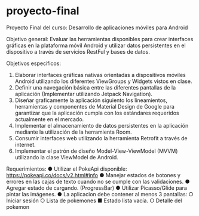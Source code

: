# proyecto-final
Proyecto Final del curso: Desarrollo de aplicaciones móviles para Android

Objetivo general:
Evaluar las herramientas disponibles para crear interfaces gráficas en la plataforma móvil
Android y utilizar datos persistentes en el dispositivo a través de servicios RestFul y bases
de datos.

Objetivos especificos:
1. Elaborar interfaces gráficas nativas orientadas a dispositivos móviles Android
utilizando los diferentes ViewGroups y Widgets vistos en clase.
2. Definir una navegación básica entre las diferentes pantallas de la aplicación
(Implementar utilizando Jetpack Navigation).
3. Diseñar graficamente la aplicación siguiento los lineamientos, herramientas y
componentes de Material Design de Google para garantizar que la aplicación
cumpla con los estándares requeridos actualmente en el mercado.
4. Implementar el almacenamiento de datos persistentes en la aplicación mediante la
utilización de la herramienta Room.
5. Consumir interfaces web utilizando la herramienta Retrofit a través de internet.
6. Implementar el patrón de diseño Model-View-ViewModel (MVVM) utilizando la clase
ViewModel de Android.

Requerimientos:
● Utilizar el PokeApi disponible: https://pokeapi.co/docs/v2.html#info
● Manejar estados de botones y errores en las cajas de texto cuando no se cumple
con las validaciones.
● Agregar estado de cargando. (ProgressBar)
● Utilizar Picasso/Glide para pintar las imágenes.
● La aplicacion debe contener al menos 3 pantallas:
○   Iniciar sesión
○   Lista de pokemones
■ Estado lista vacía.
○   Detalle del pokemon
